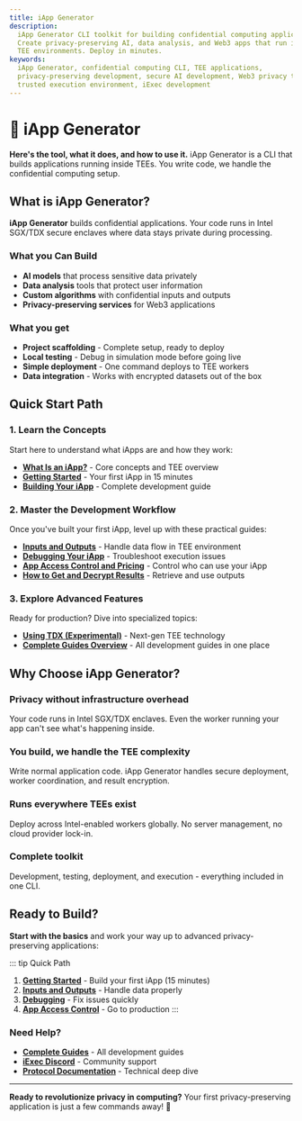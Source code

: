 ```yaml
---
title: iApp Generator
description:
  iApp Generator CLI toolkit for building confidential computing applications.
  Create privacy-preserving AI, data analysis, and Web3 apps that run in secure
  TEE environments. Deploy in minutes.
keywords:
  iApp Generator, confidential computing CLI, TEE applications,
  privacy-preserving development, secure AI development, Web3 privacy tools,
  trusted execution environment, iExec development
---
```


# 🤖 iApp Generator

**Here's the tool, what it does, and how to use it.** iApp Generator is a CLI
that builds applications running inside TEEs. You write code, we handle the
confidential computing setup.

## What is iApp Generator?

**iApp Generator** builds confidential applications. Your code runs in Intel
SGX/TDX secure enclaves where data stays private during processing.

### What you Can Build

- **AI models** that process sensitive data privately
- **Data analysis** tools that protect user information
- **Custom algorithms** with confidential inputs and outputs
- **Privacy-preserving services** for Web3 applications

### What you get

- **Project scaffolding** - Complete setup, ready to deploy
- **Local testing** - Debug in simulation mode before going live
- **Simple deployment** - One command deploys to TEE workers
- **Data integration** - Works with encrypted datasets out of the box

## Quick Start Path

### 1. **Learn the Concepts**

Start here to understand what iApps are and how they work:

- **[What Is an iApp?](/build-iapp/iapp-generator/what-is-iapp)** - Core
  concepts and TEE overview
- **[Getting Started](/build-iapp/iapp-generator/getting-started)** - Your first
  iApp in 15 minutes
- **[Building Your iApp](/build-iapp/iapp-generator/building-your-iexec-app)** -
  Complete development guide

### 2. **Master the Development Workflow**

Once you've built your first iApp, level up with these practical guides:

- **[Inputs and Outputs](/build-iapp/guides/inputs-and-outputs)** - Handle data
  flow in TEE environment
- **[Debugging Your iApp](/build-iapp/guides/debugging-your-iapp)** -
  Troubleshoot execution issues
- **[App Access Control and Pricing](/build-iapp/guides/orders)** - Control who
  can use your iApp
- **[How to Get and Decrypt Results](/build-iapp/guides/how-to-get-and-decrypt-results)** -
  Retrieve and use outputs

### 3. **Explore Advanced Features**

Ready for production? Dive into specialized topics:

- **[Using TDX (Experimental)](/build-iapp/guides/using-tdx-experimental)** -
  Next-gen TEE technology
- **[Complete Guides Overview](/build-iapp/guides)** - All development guides in
  one place

## Why Choose iApp Generator?

### Privacy without infrastructure overhead

Your code runs in Intel SGX/TDX enclaves. Even the worker running your app can't
see what's happening inside.

### You build, we handle the TEE complexity

Write normal application code. iApp Generator handles secure deployment, worker
coordination, and result encryption.

### Runs everywhere TEEs exist

Deploy across Intel-enabled workers globally. No server management, no cloud
provider lock-in.

### Complete toolkit

Development, testing, deployment, and execution - everything included in one
CLI.

## Ready to Build?

**Start with the basics** and work your way up to advanced privacy-preserving
applications:

::: tip Quick Path

1. **[Getting Started](/build-iapp/iapp-generator/getting-started)** - Build
   your first iApp (15 minutes)
2. **[Inputs and Outputs](/build-iapp/guides/inputs-and-outputs)** - Handle data
   properly
3. **[Debugging](/build-iapp/guides/debugging-your-iapp)** - Fix issues quickly
4. **[App Access Control](/build-iapp/guides/orders)** - Go to production :::

### Need Help?

- **[Complete Guides](/build-iapp/guides)** - All development guides
- **[iExec Discord](https://discord.com/invite/pbt9m98wnU)** - Community support
- **[Protocol Documentation](https://protocol.docs.iex.ec)** - Technical deep
  dive

---

**Ready to revolutionize privacy in computing?** Your first privacy-preserving
application is just a few commands away! 🚀
